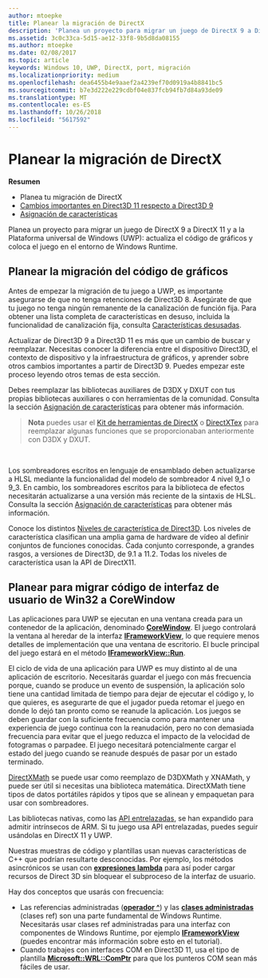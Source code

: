 ```yaml
---
author: mtoepke
title: Planear la migración de DirectX
description: 'Planea un proyecto para migrar un juego de DirectX 9 a DirectX 11 y a la Plataforma universal de Windows (UWP): actualiza el código de gráficos y coloca el juego en el entorno de Windows Runtime.'
ms.assetid: 3c0c33ca-5d15-ae12-33f8-9b5d8da08155
ms.author: mtoepke
ms.date: 02/08/2017
ms.topic: article
keywords: Windows 10, UWP, DirectX, port, migración
ms.localizationpriority: medium
ms.openlocfilehash: dea6455b4e9aaef2a4239ef70d0919a4b8841bc5
ms.sourcegitcommit: b7e3d222e229cdbf04e837fcb94fb7d84a93de09
ms.translationtype: MT
ms.contentlocale: es-ES
ms.lasthandoff: 10/26/2018
ms.locfileid: "5617592"
---
```

# <a name="plan-your-directx-port"></a>Planear la migración de DirectX



**Resumen**

-   Planea tu migración de DirectX
-   [Cambios importantes en Direct3D 11 respecto a Direct3D 9](understand-direct3d-11-1-concepts.md)
-   [Asignación de características](feature-mapping.md)


Planea un proyecto para migrar un juego de DirectX 9 a DirectX 11 y a la Plataforma universal de Windows (UWP): actualiza el código de gráficos y coloca el juego en el entorno de Windows Runtime.

## <a name="plan-to-port-graphics-code"></a>Planear la migración del código de gráficos


Antes de empezar la migración de tu juego a UWP, es importante asegurarse de que no tenga retenciones de Direct3D 8. Asegúrate de que tu juego no tenga ningún remanente de la canalización de función fija. Para obtener una lista completa de características en desuso, incluida la funcionalidad de canalización fija, consulta [Características desusadas](https://msdn.microsoft.com/library/windows/desktop/cc308047).

Actualizar de Direct3D 9 a Direct3D 11 es más que un cambio de buscar y reemplazar. Necesitas conocer la diferencia entre el dispositivo Direct3D, el contexto de dispositivo y la infraestructura de gráficos, y aprender sobre otros cambios importantes a partir de Direct3D 9. Puedes empezar este proceso leyendo otros temas de esta sección.

Debes reemplazar las bibliotecas auxiliares de D3DX y DXUT con tus propias bibliotecas auxiliares o con herramientas de la comunidad. Consulta la sección [Asignación de características](feature-mapping.md) para obtener más información.

> **Nota**  puedes usar el [Kit de herramientas de DirectX](http://go.microsoft.com/fwlink/p/?LinkID=248929) o [DirectXTex](http://go.microsoft.com/fwlink/p/?LinkID=248926) para reemplazar algunas funciones que se proporcionaban anteriormente con D3DX y DXUT.

 

Los sombreadores escritos en lenguaje de ensamblado deben actualizarse a HLSL mediante la funcionalidad del modelo de sombreador 4 nivel 9\_1 o 9\_3. En cambio, los sombreadores escritos para la biblioteca de efectos necesitarán actualizarse a una versión más reciente de la sintaxis de HLSL. Consulta la sección [Asignación de características](feature-mapping.md) para obtener más información.

Conoce los distintos [Niveles de característica de Direct3D](https://msdn.microsoft.com/library/windows/desktop/ff476876). Los niveles de característica clasifican una amplia gama de hardware de vídeo al definir conjuntos de funciones conocidas. Cada conjunto corresponde, a grandes rasgos, a versiones de Direct3D, de 9.1 a 11.2. Todas los niveles de característica usan la API de DirectX11.

## <a name="plan-to-port-win32-ui-code-to-corewindow"></a>Planear para migrar código de interfaz de usuario de Win32 a CoreWindow


Las aplicaciones para UWP se ejecutan en una ventana creada para un contenedor de la aplicación, denominado [**CoreWindow**](https://msdn.microsoft.com/library/windows/apps/br208225). El juego controlará la ventana al heredar de la interfaz [**IFrameworkView**](https://msdn.microsoft.com/library/windows/apps/hh700478), lo que requiere menos detalles de implementación que una ventana de escritorio. El bucle principal del juego estará en el método [**IFrameworkView::Run**](https://msdn.microsoft.com/library/windows/apps/hh700505).

El ciclo de vida de una aplicación para UWP es muy distinto al de una aplicación de escritorio. Necesitarás guardar el juego con más frecuencia porque, cuando se produce un evento de suspensión, la aplicación solo tiene una cantidad limitada de tiempo para dejar de ejecutar el código y, lo que quieres, es asegurarte de que el jugador pueda retomar el juego en donde lo dejó tan pronto como se reanude la aplicación. Los juegos se deben guardar con la suficiente frecuencia como para mantener una experiencia de juego continua con la reanudación, pero no con demasiada frecuencia para evitar que el juego reduzca el impacto de la velocidad de fotogramas o parpadee. El juego necesitará potencialmente cargar el estado del juego cuando se reanude después de pasar por un estado terminado.

[DirectXMath](https://msdn.microsoft.com/library/windows/desktop/ee415571) se puede usar como reemplazo de D3DXMath y XNAMath, y puede ser útil si necesitas una biblioteca matemática. DirectXMath tiene tipos de datos portátiles rápidos y tipos que se alinean y empaquetan para usar con sombreadores.

Las bibliotecas nativas, como las [API entrelazadas](https://msdn.microsoft.com/library/windows/desktop/dd405529), se han expandido para admitir intrínsecos de ARM. Si tu juego usa API entrelazadas, puedes seguir usándolas en DirectX 11 y UWP.

Nuestras muestras de código y plantillas usan nuevas características de C++ que podrían resultarte desconocidas. Por ejemplo, los métodos asincrónicos se usan con [**expresiones lambda**](https://msdn.microsoft.com/library/windows/apps/dd293608.aspx) para así poder cargar recursos de Direct 3D sin bloquear el subproceso de la interfaz de usuario.

Hay dos conceptos que usarás con frecuencia:

-   Las referencias administradas ([**operador ^**](https://msdn.microsoft.com/library/windows/apps/yk97tc08.aspx)) y las [**clases administradas**](https://msdn.microsoft.com/library/windows/apps/6w96b5h7.aspx) (clases ref) son una parte fundamental de Windows Runtime. Necesitarás usar clases ref administradas para una interfaz con componentes de Windows Runtime, por ejemplo [**IFrameworkView**](https://msdn.microsoft.com/library/windows/apps/hh700478) (puedes encontrar más información sobre esto en el tutorial).
-   Cuando trabajes con interfaces COM en Direct3D 11, usa el tipo de plantilla [**Microsoft::WRL::ComPtr**](https://msdn.microsoft.com/library/windows/apps/br244983.aspx) para que los punteros COM sean más fáciles de usar.

 

 




